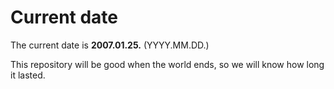 # Current date

The current date is **2007.01.25.** (YYYY.MM.DD.)

This repository will be good when the world ends, so we will know how long it lasted.